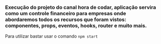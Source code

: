 ### Execução  do projeto do canal hora de codar, aplicação servira como um controle financeiro para empresas onde abordaremos todos os recursos que foram vistos: componentes, props, eventos, hooks, router e muito mais.

 Para utilizar bastar usar o comando `npm start`
